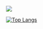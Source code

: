 ![](https://komarev.com/ghpvc/?username=arguswaikhom&color=blue)

[![Top Langs](https://github-readme-stats.vercel.app/api/top-langs/?username=arguswaikhom&layout=compact&theme=radical)](https://github.com/anuraghazra/github-readme-stats)

<!--
**arguswaikhom/arguswaikhom** is a ✨ _special_ ✨ repository because its `README.md` (this file) appears on your GitHub profile.

Here are some ideas to get you started:

- 🔭 I’m currently working on ...
- 🌱 I’m currently learning ...
- 👯 I’m looking to collaborate on ...
- 🤔 I’m looking for help with ...
- 💬 Ask me about ...
- 📫 How to reach me: ...
- 😄 Pronouns: ...
- ⚡ Fun fact: ...
-->
